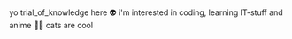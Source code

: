 yo trial_of_knowledge here 👽
 i'm interested in coding, learning IT-stuff and anime 🐱‍👤
 cats are cool
